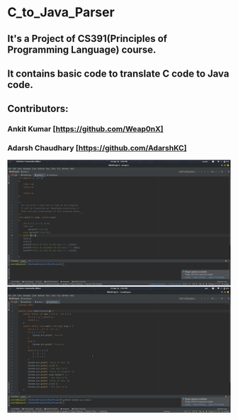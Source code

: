 # C_to_Java_Parser

## It's a Project of CS391(Principles of Programming Language) course.
## It contains basic code to translate C code to Java code.

## Contributors:
### Ankit Kumar [https://github.com/Weap0nX]
### Adarsh Chaudhary [https://github.com/AdarshKC]

![INPUT FILE](https://github.com/AdarshKC/C_to_Java_Parser/blob/master/input.jpeg)
![OUTPUT FILE](https://github.com/AdarshKC/C_to_Java_Parser/blob/master/output.jpeg)
